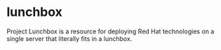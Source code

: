 # lunchbox
Project Lunchbox is a resource for deploying Red Hat technologies on a single server that literally fits in a lunchbox.
